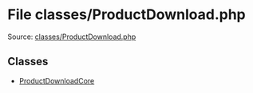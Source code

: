 File classes/ProductDownload.php
=========

Source: [classes/ProductDownload.php](https://github.com/PrestaShop/PrestaShop/blob/1.5.0.15/classes/ProductDownload.php)


Classes
-------

* [ProductDownloadCore](class.ProductDownloadCore.md)

